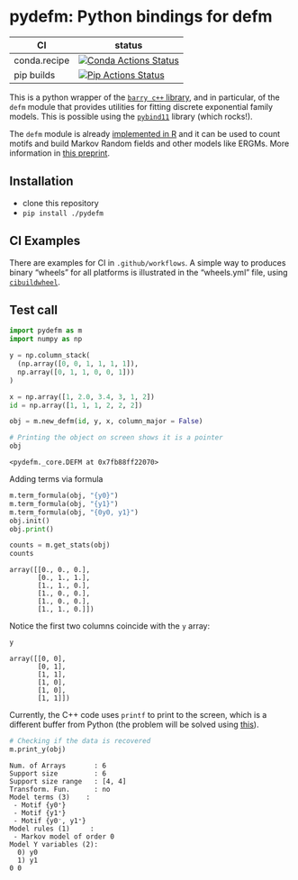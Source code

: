 # pydefm: Python bindings for defm

| CI           | status                                                                                                                                                         |
|--------------|----------------------------------------------------------------------------------------------------------------------------------------------------------------|
| conda.recipe | [![Conda Actions Status](https://github.com/UofUEpiBio/pydefm/workflows/Conda/badge.svg)](https://github.com/UofUEpiBio/pydefm/actions?query=workflow%3AConda) |
| pip builds   | [![Pip Actions Status](https://github.com/UofUEpiBio/pydefm/workflows/Pip/badge.svg)](https://github.com/UofUEpiBio/pydefm/actions?query=workflow%3APip)       |

This is a python wrapper of the [`barry c++`
library](https://github.com/USCbiostats/barry), and in particular, of
the `defm` module that provides utilities for fitting discrete
exponential family models. This is possible using the
[`pybind11`](https://pybind11.readthedocs.io/en/stable/) library (which
rocks!).

The `defm` module is already
<a href="https://github.com/UofUEpiBio/defm" target="_blank">implemented
in R</a> and it can be used to count motifs and build Markov Random
fields and other models like ERGMs. More information in [this
preprint](https://arxiv.org/abs/2211.00627).

## Installation

- clone this repository
- `pip install ./pydefm`

## CI Examples

There are examples for CI in `.github/workflows`. A simple way to
produces binary “wheels” for all platforms is illustrated in the
“wheels.yml” file, using
[`cibuildwheel`](https://cibuildwheel.readthedocs.io).

## Test call

``` python
import pydefm as m
import numpy as np

y = np.column_stack(
  (np.array([0, 0, 1, 1, 1, 1]),
  np.array([0, 1, 1, 0, 0, 1]))
)

x = np.array([1, 2.0, 3.4, 3, 1, 2])
id = np.array([1, 1, 1, 2, 2, 2])

obj = m.new_defm(id, y, x, column_major = False)

# Printing the object on screen shows it is a pointer
obj
```

    <pydefm._core.DEFM at 0x7fb88ff22070>

Adding terms via formula

``` python
m.term_formula(obj, "{y0}")
m.term_formula(obj, "{y1}")
m.term_formula(obj, "{0y0, y1}")
obj.init()
obj.print()
```

``` python
counts = m.get_stats(obj)
counts
```

    array([[0., 0., 0.],
           [0., 1., 1.],
           [1., 1., 0.],
           [1., 0., 0.],
           [1., 0., 0.],
           [1., 1., 0.]])

Notice the first two columns coincide with the `y` array:

``` python
y
```

    array([[0, 0],
           [0, 1],
           [1, 1],
           [1, 0],
           [1, 0],
           [1, 1]])

Currently, the C++ code uses `printf` to print to the screen, which is a
different buffer from Python (the problem will be solved using <a
href="https://pybind11.readthedocs.io/en/stable/advanced/pycpp/utilities.html?highlight=print#using-python-s-print-function-in-c"
target="_blank">this</a>).

``` python
# Checking if the data is recovered
m.print_y(obj)
```

    Num. of Arrays       : 6
    Support size         : 6
    Support size range   : [4, 4]
    Transform. Fun.      : no
    Model terms (3)    :
     - Motif {y0⁺}
     - Motif {y1⁺}
     - Motif {y0⁻, y1⁺}
    Model rules (1)     :
     - Markov model of order 0
    Model Y variables (2):
      0) y0
      1) y1
    0 0 
